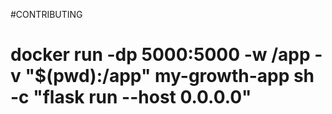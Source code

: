 #CONTRIBUTING

# docker run -dp 5000:5000 -w /app -v "$(pwd):/app" my-growth-app sh -c "flask run --host 0.0.0.0"